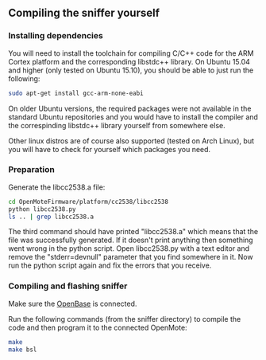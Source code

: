 ## Compiling the sniffer yourself
### Installing dependencies
You will need to install the toolchain for compiling C/C++ code for the ARM Cortex platform and the corresponding libstdc++ library. On Ubuntu 15.04 and higher (only tested on Ubuntu 15.10), you should be able to just run the following:
``` bash
sudo apt-get install gcc-arm-none-eabi
```

On older Ubuntu versions, the required packages were not available in the standard Ubuntu repositories and you would have to install the compiler and the correspinding libstdc++ library yourself from somewhere else.

Other linux distros are of course also supported (tested on Arch Linux), but you will have to check for yourself which packages you need.

### Preparation
Generate the libcc2538.a file:
``` bash
cd OpenMoteFirmware/platform/cc2538/libcc2538
python libcc2538.py
ls .. | grep libcc2538.a
```

The third command should have printed "libcc2538.a" which means that the file was successfully generated. If it doesn't print anything then something went wrong in the python script. Open libcc2538.py with a text editor and remove the "stderr=devnull" parameter that you find somewhere in it. Now run the python script again and fix the errors that you receive.

### Compiling and flashing sniffer
Make sure the [OpenBase](http://www.openmote.com/hardware/openbase.html) is connected.

Run the following commands (from the sniffer directory) to compile the code and then program it to the connected OpenMote:
``` bash
make
make bsl
```
